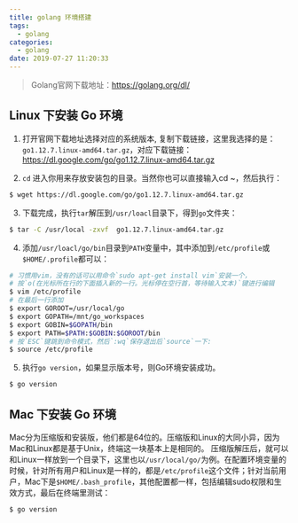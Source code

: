```yaml
---
title: golang 环境搭建
tags:
  - golang
categories:
  - golang
date: 2019-07-27 11:20:33
---
```


> Golang官网下载地址：https://golang.org/dl/
## Linux 下安装 Go 环境

1. 打开官网下载地址选择对应的系统版本, 复制下载链接，这里我选择的是：`go1.12.7.linux-amd64.tar.gz`，对应下载链接：https://dl.google.com/go/go1.12.7.linux-amd64.tar.gz

2. `cd` 进入你用来存放安装包的目录。当然你也可以直接输入cd ~，然后执行：
``` bash
$ wget https://dl.google.com/go/go1.12.7.linux-amd64.tar.gz
```

3. 下载完成，执行`tar`解压到`/usr/loacl`目录下，得到`go`文件夹：
``` bash
$ tar -C /usr/local -zxvf  go1.12.7.linux-amd64.tar.gz
```

4. 添加`/usr/loacl/go/bin`目录到`PATH`变量中，其中添加到`/etc/profile`或`$HOME/.profile`都可以：
``` bash
# 习惯用vim，没有的话可以用命令`sudo apt-get install vim`安装一个，
# 按`o(在光标所在行的下面插入新的一行。光标停在空行首，等待输入文本)`键进行编辑
$ vim /etc/profile
# 在最后一行添加
$ export GOROOT=/usr/local/go
$ export GOPATH=/mnt/go_workspaces
$ export GOBIN=$GOPATH/bin
$ export PATH=$PATH:$GOBIN:$GOROOT/bin
# 按`ESC`键跳到命令模式，然后`:wq`保存退出后`source`一下:
$ source /etc/profile
```

5. 执行`go version`，如果显示版本号，则Go环境安装成功。
```bash
$ go version
```

## Mac 下安装 Go 环境
Mac分为压缩版和安装版，他们都是64位的。压缩版和Linux的大同小异，因为Mac和Linux都是基于Unix，终端这一块基本上是相同的。
压缩版解压后，就可以和Linux一样放到一个目录下，这里也以`/usr/local/go/`为例。在配置环境变量的时候，针对所有用户和Linux是一样的，都是`/etc/profile`这个文件；针对当前用户，Mac下是`$HOME/.bash_profile`，其他配置都一样，包括编辑sudo权限和生效方式，最后在终端里测试：
```bash
$ go version
```
